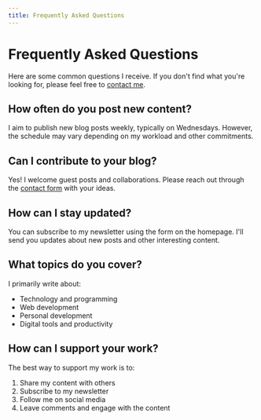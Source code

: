 ```yaml
---
title: Frequently Asked Questions
---
```


# Frequently Asked Questions

Here are some common questions I receive. If you don't find what you're looking for, please feel free to [contact me](/contact).

## How often do you post new content?

I aim to publish new blog posts weekly, typically on Wednesdays. However, the schedule may vary depending on my workload and other commitments.

## Can I contribute to your blog?

Yes! I welcome guest posts and collaborations. Please reach out through the [contact form](/contact) with your ideas.

## How can I stay updated?

You can subscribe to my newsletter using the form on the homepage. I'll send you updates about new posts and other interesting content.

## What topics do you cover?

I primarily write about:
- Technology and programming
- Web development
- Personal development
- Digital tools and productivity

## How can I support your work?

The best way to support my work is to:
1. Share my content with others
2. Subscribe to my newsletter
3. Follow me on social media
4. Leave comments and engage with the content 
